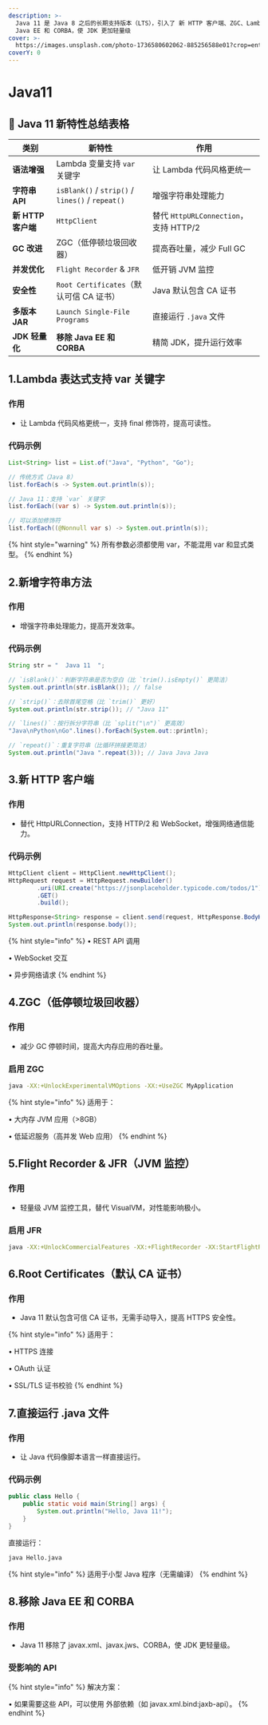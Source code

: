 ```yaml
---
description: >-
  Java 11 是 Java 8 之后的长期支持版本（LTS），引入了 新 HTTP 客户端、ZGC、Lambda 语法优化 等重要特性，同时移除了
  Java EE 和 CORBA，使 JDK 更加轻量级
cover: >-
  https://images.unsplash.com/photo-1736580602062-885256588e01?crop=entropy&cs=srgb&fm=jpg&ixid=M3wxOTcwMjR8MHwxfHJhbmRvbXx8fHx8fHx8fDE3Mzg3NDgzMjJ8&ixlib=rb-4.0.3&q=85
coverY: 0
---
```


# Java11

## 📌 Java 11 新特性总结表格

| **类别**         | **新特性**                                          | **作用**                           |
| -------------- | ------------------------------------------------ | -------------------------------- |
| **语法增强**       | Lambda 变量支持 `var` 关键字                            | 让 Lambda 代码风格更统一                 |
| **字符串 API**    | `isBlank()` / `strip()` / `lines()` / `repeat()` | 增强字符串处理能力                        |
| **新 HTTP 客户端** | `HttpClient`                                     | 替代 `HttpURLConnection`，支持 HTTP/2 |
| **GC 改进**      | ZGC（低停顿垃圾回收器）                                    | 提高吞吐量，减少 Full GC                 |
| **并发优化**       | `Flight Recorder` & `JFR`                        | 低开销 JVM 监控                       |
| **安全性**        | `Root Certificates`（默认可信 CA 证书）                  | Java 默认包含 CA 证书                  |
| **多版本 JAR**    | `Launch Single-File Programs`                    | 直接运行 `.java` 文件                  |
| **JDK 轻量化**    | **移除 Java EE 和 CORBA**                           | 精简 JDK，提升运行效率                    |

## 1.Lambda 表达式支持 var 关键字

### 作用

* 让 Lambda 代码风格更统一，支持 final 修饰符，提高可读性。

### 代码示例

```java
List<String> list = List.of("Java", "Python", "Go");

// 传统方式（Java 8）
list.forEach(s -> System.out.println(s));

// Java 11：支持 `var` 关键字
list.forEach((var s) -> System.out.println(s));

// 可以添加修饰符
list.forEach((@Nonnull var s) -> System.out.println(s));
```

{% hint style="warning" %}
所有参数必须都使用 var，不能混用 var 和显式类型。
{% endhint %}

## 2.新增字符串方法

### 作用

* 增强字符串处理能力，提高开发效率。

### 代码示例

```java
String str = "  Java 11  ";

// `isBlank()`：判断字符串是否为空白（比 `trim().isEmpty()` 更简洁）
System.out.println(str.isBlank()); // false

// `strip()`：去除首尾空格（比 `trim()` 更好）
System.out.println(str.strip()); // "Java 11"

// `lines()`：按行拆分字符串（比 `split("\n")` 更高效）
"Java\nPython\nGo".lines().forEach(System.out::println);

// `repeat()`：重复字符串（比循环拼接更简洁）
System.out.println("Java ".repeat(3)); // Java Java Java

```

## 3.新 HTTP 客户端

### 作用

* 替代 HttpURLConnection，支持 HTTP/2 和 WebSocket，增强网络通信能力。

### 代码示例

```java
HttpClient client = HttpClient.newHttpClient();
HttpRequest request = HttpRequest.newBuilder()
        .uri(URI.create("https://jsonplaceholder.typicode.com/todos/1"))
        .GET()
        .build();

HttpResponse<String> response = client.send(request, HttpResponse.BodyHandlers.ofString());
System.out.println(response.body());
```

{% hint style="info" %}
• REST API 调用

• WebSocket 交互

• 异步网络请求
{% endhint %}

## 4.ZGC（低停顿垃圾回收器）

### 作用

* 减少 GC 停顿时间，提高大内存应用的吞吐量。

### 启用 ZGC

```sh
java -XX:+UnlockExperimentalVMOptions -XX:+UseZGC MyApplication
```

{% hint style="info" %}
适用于：

• 大内存 JVM 应用（>8GB）

• 低延迟服务（高并发 Web 应用）
{% endhint %}

## 5.Flight Recorder & JFR（JVM 监控）

### 作用

* 轻量级 JVM 监控工具，替代 VisualVM，对性能影响极小。

### 启用 JFR

```sh
java -XX:+UnlockCommercialFeatures -XX:+FlightRecorder -XX:StartFlightRecording=duration=60s MyApplication
```

## 6.Root Certificates（默认 CA 证书）

### 作用

* Java 11 默认包含可信 CA 证书，无需手动导入，提高 HTTPS 安全性。

{% hint style="info" %}
适用于：

• HTTPS 连接

• OAuth 认证

• SSL/TLS 证书校验
{% endhint %}

## 7.直接运行 .java 文件

### 作用

* 让 Java 代码像脚本语言一样直接运行。

### 代码示例

```java
public class Hello {
    public static void main(String[] args) {
        System.out.println("Hello, Java 11!");
    }
}
```

直接运行：

```sh
java Hello.java
```

{% hint style="info" %}
适用于小型 Java 程序（无需编译）
{% endhint %}

## 8.移除 Java EE 和 CORBA

### 作用

* Java 11 移除了 javax.xml、javax.jws、CORBA，使 JDK 更轻量级。

### 受影响的 API



{% hint style="info" %}
解决方案：

• 如果需要这些 API，可以使用 外部依赖（如 javax.xml.bind:jaxb-api）。
{% endhint %}



